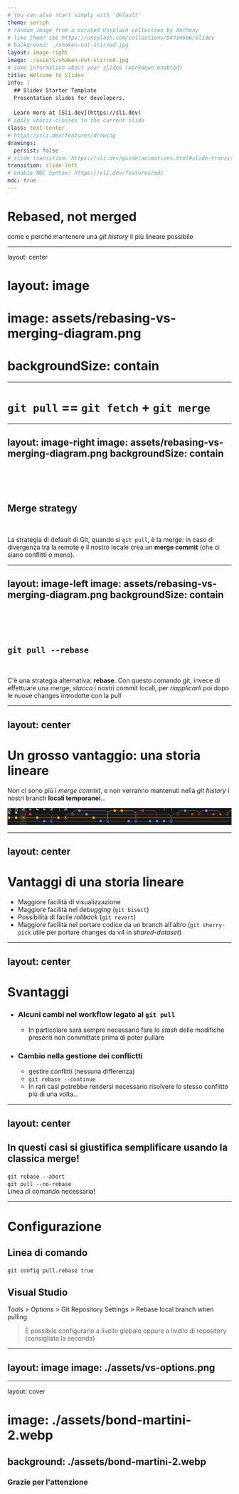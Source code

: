 ```yaml
---
# You can also start simply with 'default'
theme: seriph
# random image from a curated Unsplash collection by Anthony
# like them? see https://unsplash.com/collections/94734566/slidev
# background: ./shaken-not-stirred.jpg
layout: image-right
image: ./assets/shaken-not-stirred.jpg
# some information about your slides (markdown enabled)
title: Welcome to Slidev
info: |
  ## Slidev Starter Template
  Presentation slides for developers.

  Learn more at [Sli.dev](https://sli.dev)
# apply unocss classes to the current slide
class: text-center
# https://sli.dev/features/drawing
drawings:
  persist: false
# slide transition: https://sli.dev/guide/animations.html#slide-transitions
transition: slide-left
# enable MDC Syntax: https://sli.dev/features/mdc
mdc: true
---
```


<div class="h-100 flex flex-col justify-center">
    <h1>Rebased, not merged</h1>
    <div>come e perché mantenere una <em>git history</em> il più lineare possibile</div>
</div>

<!-- Setting `pull.rebase = true` in the Git config is a great way to avoid unnecessary merge commits and keep the Git history cleaner. However, it's important to educate your team about some **changes in behavior** they might encounter after enabling this setting, especially since they're used to their IDE handling Git operations for them. Here's what they might notice: -->

---
layout: center
# layout: image
# image: assets/rebasing-vs-merging-diagram.png
# backgroundSize: contain
---

# `git pull` == `git fetch` + `git merge`

---
layout: image-right
image: assets/rebasing-vs-merging-diagram.png
backgroundSize: contain
---

<br><br><br>
## Merge strategy

<br>

La strategia di default di Git, quando si `git pull`, è la merge: in caso di divergenza tra la remote e il nostro locale crea un **merge commit** (che ci siano conflitti o meno).

---
layout: image-left
image: assets/rebasing-vs-merging-diagram.png
backgroundSize: contain
---

<br><br><br>
## `git pull --rebase`

<br>

C'è una strategia alternativa: **rebase**. Con questo comando git, invece di effettuare una merge, *stacca* i nostri commit locali, per *riapplicarli* poi dopo le nuove changes introdotte con la pull

---
layout: center
---

# Un grosso vantaggio: una storia lineare
Non ci sono più i *merge commit*, e non verranno mantenuti nella *git history* i nostri branch **locali temporanei**...

<img v-click src="./assets/git-history-rotated.png" class="mt-8 block mx-auto" />
<!-- TODO: add meme: no more! -->

---
layout: center
---

# Vantaggi di una storia lineare
- Maggiore facilità di visualizzazione
- Maggiore facilità nel *debugging* (`git bisect`)
- Possibilità di facile *rollback* (`git revert`)
- Maggiore facilità nel portare codice da un branch all'altro (`git cherry-pick` utile per portare changes da v4 in *shared-dataset*)

---
layout: center
---

# Svantaggi
- ### Alcuni cambi nel workflow legato al `git pull`
    - In particolare sarà sempre necessario fare lo *stash* delle modifiche presenti non committate prima di poter pullare

<!-- <div v-click>boom baby</div> -->

- ### Cambio nella gestione dei conflictti
    - gestire conflitti (nessuna differenza)
    - `git rebase --continue`
    - In rari casi potrebbe rendersi necessario risolvere lo stesso conflitto più di una volta...

---
layout: center
---

## In questi casi si giustifica semplificare usando la classica merge!
<div class="flex flex-col justify-center items-center mt-8">
    <div v-click><code>git rebase --abort</code></div>
    <div v-click><code>git pull --no-rebase</code></div>
    <div v-click class="text-red">Linea di comando necessaria!</div>
</div>

---

# Configurazione

## Linea di comando
`git config pull.rebase true`

## Visual Studio
Tools > Options > Git Repository Settings > Rebase local branch when pulling
> È possibile configurarlo a livello globale oppure a livello di repository (consigliata la seconda)

---
layout: image
image: ./assets/vs-options.png
---

---
layout: cover
# image: ./assets/bond-martini-2.webp
background: ./assets/bond-martini-2.webp
---

<h3 class="mt-80">Grazie per l'attenzione</h3>
